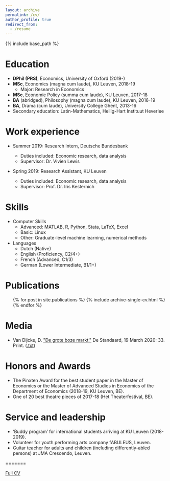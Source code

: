 ```yaml
---
layout: archive
permalink: /cv/
author_profile: true
redirect_from:
  - /resume
---
```


{% include base_path %}

Education
======
* **DPhil (PRS)**, Economics, University of Oxford (2019-)
* **MSc**, Economics (magna cum laude), KU Leuven, 2018-19
  - Major: Research in Economics
* **MSc**, Economic Policy (summa cum laude), KU Leuven, 2017-18
* **BA** (abridged), Philosophy (magna cum laude), KU Leuven, 2016-19
* **BA**, Drama (cum laude), University College Ghent, 2013-16
* Secondary education: Latin-Mathematics, Heilig-Hart Instituut Heverlee


Work experience
======
* Summer 2019: Research Intern, Deutsche Bundesbank
  - Duties included: Economic research, data analysis
  - Supervisor: Dr. Vivien Lewis

* Spring 2019: Research Assistant, KU Leuven
  * Duties included: Economic research, data analysis
  * Supervisor: Prof. Dr. Iris Kesternich
  
  
Skills
======
* Computer Skills
  - Advanced: MATLAB, R, Python, Stata, LaTeX, Excel
  - Basic: Linux
  - Other: Graduate-level machine learning, numerical methods
* Languages
  - Dutch (Native)
  - English (Proficiency, C2/4+)
  - French (Advanced, C1/3)
  - German (Lower Intermediate, B1/1+)
  

Publications
======
  <ul>{% for post in site.publications %}
    {% include archive-single-cv.html %}
  {% endfor %}</ul>
  
  
Media
======
* Van Dijcke, D. ["De grote boze markt."](../images/DeStandaard_19032020.jpg) De Standaard, 19 March 2020: 33. Print. ([.txt](./text/DeStandaard_19032020))

  
Honors and Awards
======
*	The Pinxten Award for the best student paper in the Master of Economics or the Master of Advanced Studies in Economics of the Department of Economics (2018-19, KU Leuven, BE). 
* One of 20 best theatre pieces of 2017-18 (Het Theaterfestival, BE).

  
Service and leadership
======
* ‘Buddy program’ for international students arriving at KU Leuven (2018-2019).
*	Volunteer for youth performing arts company fABULEUS, Leuven. 
*	Guitar teacher for adults and children (including differently-abled persons) at JMA Crescendo, Leuven.


=======


[Full CV](https://drive.google.com/open?id=1B7pr0DKSw5JPlK4OLQT1bW37ye00kl6T)



